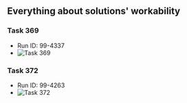 ## Everything about solutions' workability
### Task 369
* Run ID: 99-4337
* ![Task 369](http://s020.radikal.ru/i700/1412/20/6a628d1809f9.png)

### Task 372
* Run ID: 99-4263
* ![Task 372](http://s010.radikal.ru/i313/1412/9f/fc9425486e0b.png)